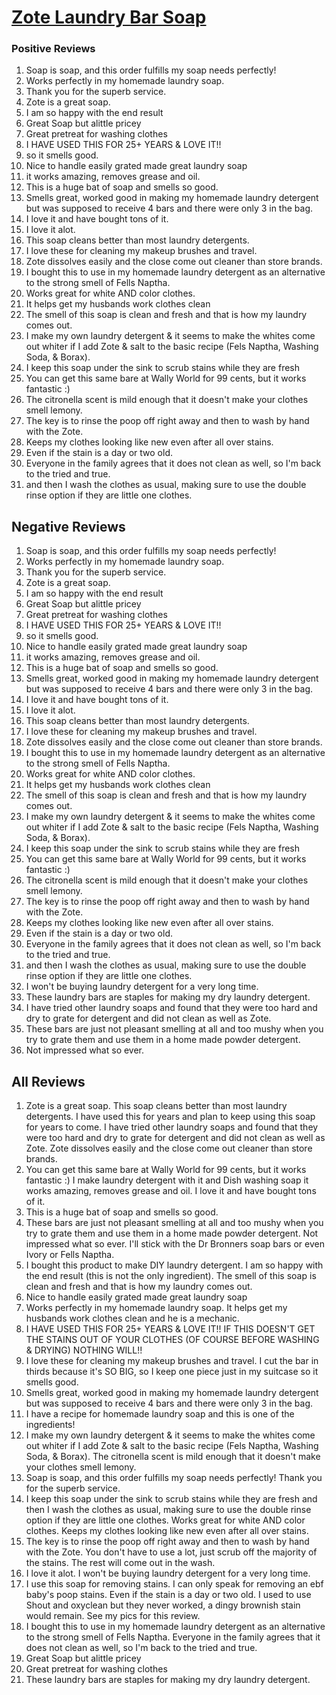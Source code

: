 # [Zote Laundry Bar Soap](https://products.checkmycream.com/products/Zote-Laundry-Bar-Soap.html)

### Positive Reviews

<ol>
      <li>Soap is soap, and this order fulfills my soap needs perfectly!</li>
      <li>Works perfectly in my homemade laundry soap.  </li>
      <li>Thank you for the superb service.</li>
      <li>Zote is a great soap.</li>
      <li>I am so happy with the end result</li>
      <li>Great Soap but alittle pricey</li>
      <li>Great pretreat for washing clothes</li>
      <li>I HAVE USED THIS FOR 25+ YEARS &amp; LOVE IT!!</li>
      <li>so it smells good.</li>
      <li>Nice to handle easily grated made great laundry soap</li>
      <li>it works amazing, removes grease and oil.</li>
      <li>This is a huge bat of soap and smells so good.</li>
      <li>Smells great, worked good in making my homemade laundry detergent but was supposed to receive 4 bars and there were only 3 in the bag.</li>
      <li>I love it and have bought tons of it.</li>
      <li>I love it alot.</li>
      <li>This soap cleans better than most laundry detergents.</li>
      <li>I love these for cleaning my makeup brushes and travel.</li>
      <li>Zote dissolves easily and the close come out cleaner than store brands.</li>
      <li>I bought this to use in my homemade laundry detergent as an alternative to the strong smell of Fells Naptha.  </li>
      <li>Works great for white AND color clothes.</li>
      <li>It helps get my husbands work clothes clean</li>
      <li>The smell of this soap is clean and fresh and that is how my laundry comes out.</li>
      <li>I make my own laundry detergent &amp; it seems to make the whites come out whiter if I add Zote &amp; salt to the basic recipe (Fels Naptha, Washing Soda, &amp; Borax).</li>
      <li>I keep this soap under the sink to scrub stains while they are fresh</li>
      <li>You can get this same bare at Wally World for 99 cents, but it works fantastic :)</li>
      <li>The citronella scent is mild enough that it doesn&#x27;t make your clothes smell lemony.</li>
      <li>The key is to rinse the poop off right away and then to wash by hand with the Zote.  </li>
      <li>Keeps my clothes looking like new even after all over stains.</li>
      <li>Even if the stain is a day or two old.</li>
      <li>Everyone in the family agrees that it does not clean as well, so I&#x27;m back to the tried and true.</li>
      <li>and then I wash the clothes as usual, making sure to use the double rinse option if they are little one clothes.</li>
</ol>


<h2>Negative Reviews</h2>
<ol>
<li> Soap is soap, and this order fulfills my soap needs perfectly!</li>
<li> Works perfectly in my homemade laundry soap.  </li>
<li> Thank you for the superb service.</li>
<li> Zote is a great soap.</li>
<li> I am so happy with the end result</li>
<li> Great Soap but alittle pricey</li>
<li> Great pretreat for washing clothes</li>
<li> I HAVE USED THIS FOR 25+ YEARS &amp; LOVE IT!!</li>
<li> so it smells good.</li>
<li> Nice to handle easily grated made great laundry soap</li>
<li> it works amazing, removes grease and oil.</li>
<li> This is a huge bat of soap and smells so good.</li>
<li> Smells great, worked good in making my homemade laundry detergent but was supposed to receive 4 bars and there were only 3 in the bag.</li>
<li> I love it and have bought tons of it.</li>
<li> I love it alot.</li>
<li> This soap cleans better than most laundry detergents.</li>
<li> I love these for cleaning my makeup brushes and travel.</li>
<li> Zote dissolves easily and the close come out cleaner than store brands.</li>
<li> I bought this to use in my homemade laundry detergent as an alternative to the strong smell of Fells Naptha.  </li>
<li> Works great for white AND color clothes.</li>
<li> It helps get my husbands work clothes clean</li>
<li> The smell of this soap is clean and fresh and that is how my laundry comes out.</li>
<li> I make my own laundry detergent &amp; it seems to make the whites come out whiter if I add Zote &amp; salt to the basic recipe (Fels Naptha, Washing Soda, &amp; Borax).</li>
<li> I keep this soap under the sink to scrub stains while they are fresh</li>
<li> You can get this same bare at Wally World for 99 cents, but it works fantastic :)</li>
<li> The citronella scent is mild enough that it doesn&#x27;t make your clothes smell lemony.</li>
<li> The key is to rinse the poop off right away and then to wash by hand with the Zote.  </li>
<li> Keeps my clothes looking like new even after all over stains.</li>
<li> Even if the stain is a day or two old.</li>
<li> Everyone in the family agrees that it does not clean as well, so I&#x27;m back to the tried and true.</li>
<li> and then I wash the clothes as usual, making sure to use the double rinse option if they are little one clothes.</li>
<li> I won&#x27;t be buying laundry detergent for a very long time.</li>
<li> These laundry bars are staples for making my dry laundry detergent.</li>
<li> I have tried other laundry soaps and found that they were too hard and dry to grate for detergent and did not clean as well as Zote.</li>
<li> These bars are just not pleasant smelling at all and too mushy when you try to grate them and use them in a home made powder detergent.</li>
<li> Not impressed what so ever.</li>
</ol>

<h2>All Reviews</h2>

<ol>
    <li> Zote is a great soap. This soap cleans better than most laundry detergents. I have used this for years and plan to keep using this soap for years to come. I have tried other laundry soaps and found that they were too hard and dry to grate for detergent and did not clean as well as Zote. Zote dissolves easily and the close come out cleaner than store brands.</li>
    <li> You can get this same bare at Wally World for 99 cents, but it works fantastic :) I make laundry detergent with it and Dish washing soap it works amazing, removes grease and oil. I love it and have bought tons of it.</li>
    <li> This is a huge bat of soap and smells so good.</li>
    <li> These bars are just not pleasant smelling at all and too mushy when you try to grate them and use them in a home made powder detergent. Not impressed what so ever. I&#x27;ll stick with the Dr Bronners soap bars or even Ivory or Fells Naptha.</li>
    <li> I bought this product to make DIY laundry detergent. I am so happy with the end result (this is not the only ingredient). The smell of this soap is clean and fresh and that is how my laundry comes out.</li>
    <li> Nice to handle easily grated made great laundry soap</li>
    <li> Works perfectly in my homemade laundry soap.  It helps get my husbands work clothes clean and he is a mechanic.</li>
    <li> I HAVE USED THIS FOR 25+ YEARS &amp; LOVE IT!! IF THIS DOESN&#x27;T GET THE STAINS OUT OF YOUR CLOTHES (OF COURSE BEFORE WASHING &amp; DRYING)  NOTHING WILL!!</li>
    <li> I love these for cleaning my makeup brushes and travel. I cut the bar in thirds because it&#x27;s SO BIG, so I keep one piece just in my suitcase so it smells good.</li>
    <li> Smells great, worked good in making my homemade laundry detergent but was supposed to receive 4 bars and there were only 3 in the bag.</li>
    <li> I have a recipe for homemade laundry soap and this is one of the ingredients!</li>
    <li> I make my own laundry detergent &amp; it seems to make the whites come out whiter if I add Zote &amp; salt to the basic recipe (Fels Naptha, Washing Soda, &amp; Borax). The citronella scent is mild enough that it doesn&#x27;t make your clothes smell lemony.</li>
    <li> Soap is soap, and this order fulfills my soap needs perfectly! Thank you for the superb service.</li>
    <li> I keep this soap under the sink to scrub stains while they are fresh and then I wash the clothes as usual, making sure to use the double rinse option if they are little one clothes. Works great for white AND color clothes. Keeps my clothes looking like new even after all over stains.</li>
    <li> The key is to rinse the poop off right away and then to wash by hand with the Zote.  You don&#x27;t have to use a lot, just scrub off the majority of the stains.  The rest will come out in the wash.</li>
    <li> I love it alot. I won&#x27;t be buying laundry detergent for a very long time.</li>
    <li> I use this soap for removing stains. I can only speak for removing an ebf baby&#x27;s poop stains. Even if the stain is a day or two old. I used to use Shout and oxyclean but they never worked, a dingy brownish stain would remain. See my pics for this review.</li>
    <li> I bought this to use in my homemade laundry detergent as an alternative to the strong smell of Fells Naptha.  Everyone in the family agrees that it does not clean as well, so I&#x27;m back to the tried and true.</li>
    <li> Great Soap but alittle pricey</li>
    <li> Great pretreat for washing clothes</li>
    <li> These laundry bars are staples for making my dry laundry detergent.</li>
</ol>




